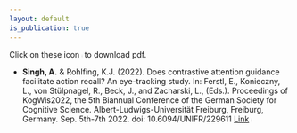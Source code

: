 ```yaml
---
layout: default
is_publication: true
---
```


Click on these icon <img src="images/pdf.png" width="1" height="6"> to download pdf.

* **Singh, A.** & Rohlfing, K.J. (2022). Does contrastive attention guidance facilitate action recall? An eye-tracking study. In: Ferstl, E., Konieczny, L., von Stülpnagel, R., Beck, J., and Zacharski, L., (Eds.). Proceedings of KogWis2022, the 5th Biannual Conference of the German Society for Cognitive Science. Albert-Ludwigs-Universität Freiburg, Freiburg, Germany. Sep. 5th-7th 2022. doi: 10.6094/UNIFR/229611 [Link](https://osf.io/zfcbk/) [<img src="images/pdf.png" width="1" height="6">](/assets/Abstract_KogWis2022_Singh%26Rohlfing.pdf)